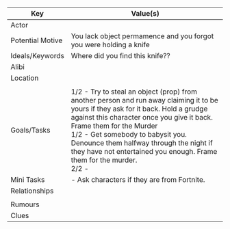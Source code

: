 | Key              | Value(s)                                                                                                                                                                                                                                                                                                                                                                   |
| ---------------- | -------------------------------------------------------------------------------------------------------------------------------------------------------------------------------------------------------------------------------------------------------------------------------------------------------------------------------------------------------------------------- |
| Actor            |                                                                                                                                                                                                                                                                                                                                                                            |
| Potential Motive | You lack object permamence and you forgot you were holding a knife                                                                                                                                                                                                                                                                                                         |
| Ideals/Keywords  | Where did you find this knife??                                                                                                                                                                                                                                                                                                                                            |
| Alibi            |                                                                                                                                                                                                                                                                                                                                                                            |
| Location         |                                                                                                                                                                                                                                                                                                                                                                            |
|                  |                                                                                                                                                                                                                                                                                                                                                                            |
| Goals/Tasks      | 1/2 - Try to steal an object (prop) from another person and run away claiming it to be yours if they ask for it back. Hold a grudge against this character once you give it back. Frame them for the Murder<br>1/2 - Get somebody to babysit you. Denounce them halfway through the night if they have not entertained you enough. Frame them for the murder.<br>2/2 -<br> |
| Mini Tasks       | - Ask characters if they are from Fortnite.                                                                                                                                                                                                                                                                                                                                |
| Relationships    |                                                                                                                                                                                                                                                                                                                                                                            |
|                  |                                                                                                                                                                                                                                                                                                                                                                            |
| Rumours          |                                                                                                                                                                                                                                                                                                                                                                            |
| Clues            |                                                                                                            